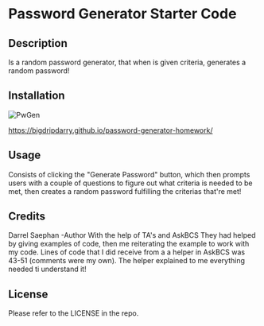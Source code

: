 # Password Generator Starter Code

## Description

Is a random password generator, that when is given criteria, generates a random password!

## Installation

![PwGen](https://github.com/BigDripDarry/password-generator-homework/assets/138957749/22714d70-dbd9-4ea1-9117-a9cc57c099e5)

https://bigdripdarry.github.io/password-generator-homework/

## Usage

Consists of clicking the "Generate Password" button, which then prompts users with a couple of questions to figure out what criteria is needed to be met, then creates a random password fulfilling the criterias that're met!

## Credits

Darrel Saephan -Author
With the help of TA's and AskBCS
They had helped by giving examples of code, then me reiterating the example to work with my code. Lines of code that I did receive from a a helper in AskBCS was 43-51 (comments were my own). The helper explained to me everything needed ti understand it!

## License

Please refer to the LICENSE in the repo.